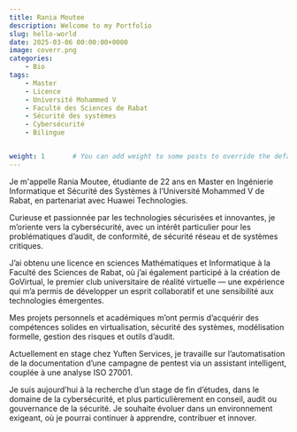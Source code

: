 ```yaml
---
title: Rania Moutee
description: Welcome to my Portfolio
slug: hello-world
date: 2025-03-06 00:00:00+0000
image: coverr.png
categories:
    - Bio
tags:
    - Master
    - Licence
    - Université Mohammed V
    - Faculté des Sciences de Rabat
    - Sécurité des systèmes
    - Cybersécurité
    - Bilingue


weight: 1       # You can add weight to some posts to override the default sorting (date descending)
---
```


Je m'appelle Rania Moutee, étudiante de 22 ans en Master en Ingénierie Informatique et Sécurité des Systèmes à l’Université Mohammed V de Rabat, en partenariat avec Huawei Technologies.

Curieuse et passionnée par les technologies sécurisées et innovantes, je m’oriente vers la cybersécurité, avec un intérêt particulier pour les problématiques d’audit, de conformité, de sécurité réseau et de systèmes critiques.

J’ai obtenu une licence en sciences Mathématiques et Informatique à la Faculté des Sciences de Rabat, où j’ai également participé à la création de GoVirtual, le premier club universitaire de réalité virtuelle — une expérience qui m’a permis de développer un esprit collaboratif et une sensibilité aux technologies émergentes.

Mes projets personnels et académiques m’ont permis d’acquérir des compétences solides en virtualisation, sécurité des systèmes, modélisation formelle, gestion des risques et outils d’audit.

Actuellement en stage chez Yuften Services, je travaille sur l’automatisation de la documentation d’une campagne de pentest via un assistant intelligent, couplée à une analyse ISO 27001.

Je suis aujourd’hui à la recherche d’un stage de fin d’études, dans le domaine de la cybersécurité, et plus particulièrement en conseil, audit ou gouvernance de la sécurité. Je souhaite évoluer dans un environnement exigeant, où je pourrai continuer à apprendre, contribuer et innover.
